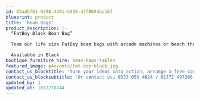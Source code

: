 ```yaml
---
id: 83adbf61-9298-4461-b955-d3f889dbc16f
blueprint: product
title: 'Bean Bags'
product_description: |-
  “FatBoy Black Bean Bag”

  Team our life size FatBoy bean bags with arcade machines or beach themes for an impressive yet informal seating area.

  Available in Black
boutique_furniture_hire: bean-bags-tables
featured_image: p4events/fat-boy-black.jpg
contact_us_blocktitle: 'Turn your ideas into action, arrange a free consultation'
contact_us_blocksubtitle: 'Or contact us… 0333 050 4624 / 01772 497206 or email us: info@p4events.co.uk'
updated_by: 1
updated_at: 1682278744
---
```

